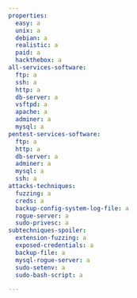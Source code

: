 ```yaml
---
properties:
  easy: a
  unix: a
  debian: a
  realistic: a
  paid: a
  hackthebox: a
all-services-software:
  ftp: a
  ssh: a
  http: a
  db-server: a
  vsftpd: a
  apache: a
  adminer: a
  mysql: a
pentest-services-software:
  ftp: a
  http: a
  db-server: a
  adminer: a
  mysql: a
  ssh: a
attacks-techniques:
  fuzzing: a
  creds: a
  backup-config-system-log-file: a
  rogue-server: a
  sudo-privesc: a
subtechniques-spoiler:
  extension-fuzzing: a
  exposed-credentials: a
  backup-file: a
  mysql-rogue-server: a
  sudo-setenv: a
  sudo-bash-script: a

---
```

